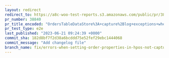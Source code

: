 ```yaml
---
layout: redirect
redirect_to: https://a8c-woo-test-reports.s3.amazonaws.com/public/pr/38840/e2e/index.html
pr_number: 38840
pr_title_encoded: "OrdersTableDataStore%3A+capture%2Blog+exceptions+when+populating+order+properties"
pr_test_type: e2e
last_published: "2023-06-21 09:24:39 +0000"
commit_sha: 182d8bf7f2d38a6bcddd75e52fef29ebc1444068
commit_message: "Add changelog file"
branch_name: fix/errors-when-setting-order-properties-in-hpos-not-captured
---
```

